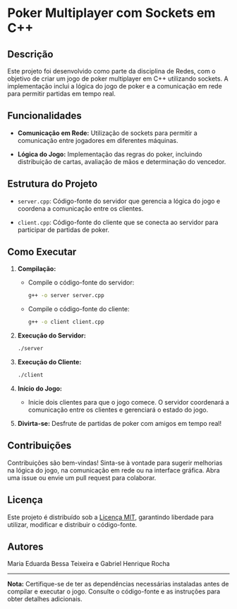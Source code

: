 # Poker Multiplayer com Sockets em C++

## Descrição

Este projeto foi desenvolvido como parte da disciplina de Redes, com o objetivo de criar um jogo de poker multiplayer em C++ utilizando sockets. A implementação inclui a lógica do jogo de poker e a comunicação em rede para permitir partidas em tempo real.

## Funcionalidades

- **Comunicação em Rede:** Utilização de sockets para permitir a comunicação entre jogadores em diferentes máquinas.
  
- **Lógica do Jogo:** Implementação das regras do poker, incluindo distribuição de cartas, avaliação de mãos e determinação do vencedor.

## Estrutura do Projeto

- `server.cpp`: Código-fonte do servidor que gerencia a lógica do jogo e coordena a comunicação entre os clientes.
  
- `client.cpp`: Código-fonte do cliente que se conecta ao servidor para participar de partidas de poker.

## Como Executar

1. **Compilação:**
    - Compile o código-fonte do servidor:
        ```bash
        g++ -o server server.cpp
        ```
    - Compile o código-fonte do cliente:
        ```bash
        g++ -o client client.cpp
        ```

2. **Execução do Servidor:**
    ```bash
    ./server
    ```

3. **Execução do Cliente:**
    ```bash
    ./client
    ```

4. **Início do Jogo:**
    - Inicie dois clientes para que o jogo comece. O servidor coordenará a comunicação entre os clientes e gerenciará o estado do jogo.

5. **Divirta-se:** Desfrute de partidas de poker com amigos em tempo real!

## Contribuições

Contribuições são bem-vindas! Sinta-se à vontade para sugerir melhorias na lógica do jogo, na comunicação em rede ou na interface gráfica. Abra uma issue ou envie um pull request para colaborar.

## Licença

Este projeto é distribuído sob a [Licença MIT](LICENSE), garantindo liberdade para utilizar, modificar e distribuir o código-fonte.

## Autores

Maria Eduarda Bessa Teixeira e Gabriel Henrique Rocha

---

**Nota:** Certifique-se de ter as dependências necessárias instaladas antes de compilar e executar o jogo. Consulte o código-fonte e as instruções para obter detalhes adicionais.

